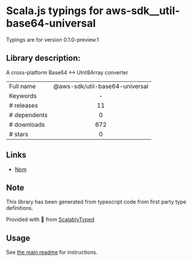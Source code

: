 
# Scala.js typings for aws-sdk__util-base64-universal

Typings are for version 0.1.0-preview.1

## Library description:
A cross-platform Base64 <-> UInt8Array converter

|                    |                 |
| ------------------ | :-------------: |
| Full name          | @aws-sdk/util-base64-universal |
| Keywords           | - |
| # releases         | 11 |
| # dependents       | 0 |
| # downloads        | 672 |
| # stars            | 0 |

## Links
- [Npm](https://www.npmjs.com/package/%40aws-sdk%2Futil-base64-universal)
    


## Note
This library has been generated from typescript code from first party type definitions.

Provided with :purple_heart: from [ScalablyTyped](https://github.com/oyvindberg/ScalablyTyped)

## Usage
See [the main readme](../../readme.md) for instructions.


